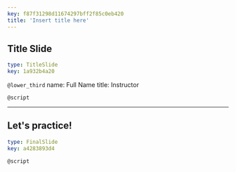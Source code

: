 ```yaml
---
key: f87f31298d11674297bff2f85c0eb420
title: 'Insert title here'
---
```


## Title Slide

```yaml
type: TitleSlide
key: 1a932b4a20
```

`@lower_third`
name: Full Name
title: Instructor

`@script`


---

## Let's practice!

```yaml
type: FinalSlide
key: a4283893d4
```

`@script`
